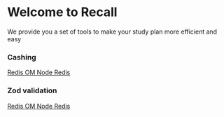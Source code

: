 # Welcome to Recall 
We provide you a set of tools to make your study plan more efficient and easy 



### Cashing 
[Redis OM ](https://github.com/redis/redis-om-node)
[Node Redis](https://github.com/redis/node-redis)
[]()
[]()
[]()
[]()
### Zod validation
[Redis OM ](https://www.npmjs.com/package/zod)
[Node Redis](https://github.com/redis/node-redis)
[]()
[]()
[]()
[]()